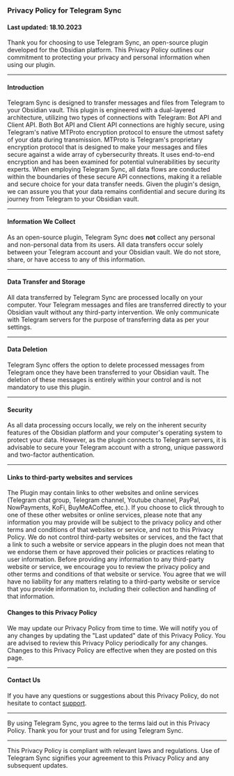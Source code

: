 ### Privacy Policy for Telegram Sync

#### Last updated: 18.10.2023

Thank you for choosing to use Telegram Sync, an open-source plugin developed for the Obsidian platform. This Privacy Policy outlines our commitment to protecting your privacy and personal information when using our plugin.

---

#### Introduction

Telegram Sync is designed to transfer messages and files from Telegram to your Obsidian vault. This plugin is engineered with a dual-layered architecture, utilizing two types of connections with Telegram: Bot API and Client API. Both Bot API and Client API connections are highly secure, using Telegram's native MTProto encryption protocol to ensure the utmost safety of your data during transmission. MTProto is Telegram's proprietary encryption protocol that is designed to make your messages and files secure against a wide array of cybersecurity threats. It uses end-to-end encryption and has been examined for potential vulnerabilities by security experts. When employing Telegram Sync, all data flows are conducted within the boundaries of these secure API connections, making it a reliable and secure choice for your data transfer needs. Given the plugin's design, we can assure you that your data remains confidential and secure during its journey from Telegram to your Obsidian vault.

---

#### Information We Collect

As an open-source plugin, Telegram Sync does **not** collect any personal and non-personal data from its users. All data transfers occur solely between your Telegram account and your Obsidian vault. We do not store, share, or have access to any of this information.

---

#### Data Transfer and Storage

All data transferred by Telegram Sync are processed locally on your computer. Your Telegram messages and files are transferred directly to your Obsidian vault without any third-party intervention. We only communicate with Telegram servers for the purpose of transferring data as per your settings.

---

#### Data Deletion

Telegram Sync offers the option to delete processed messages from Telegram once they have been transferred to your Obsidian vault. The deletion of these messages is entirely within your control and is not mandatory to use this plugin.

---

#### Security

As all data processing occurs locally, we rely on the inherent security features of the Obsidian platform and your computer's operating system to protect your data. However, as the plugin connects to Telegram servers, it is advisable to secure your Telegram account with a strong, unique password and two-factor authentication.

---

#### Links to third-party websites and services

The Plugin may contain links to other websites and online services (Telegram chat group, Telegram channel, Youtube channel, PayPal, NowPayments, KoFi, BuyMeACoffee, etc.). If you choose to click through to one of these other websites or online services, please note that any information you may provide will be subject to the privacy policy and other terms and conditions of that websites or service, and not to this Privacy Policy. We do not control third-party websites or services, and the fact that a link to such a website or service appears in the plugin does not mean that we endorse them or have approved their policies or practices relating to user information. Before providing any information to any third-party website or service, we encourage you to review the privacy policy and other terms and conditions of that website or service. You agree that we will have no liability for any matters relating to a third-party website or service that you provide information to, including their collection and handling of that information.

#### Changes to this Privacy Policy

We may update our Privacy Policy from time to time. We will notify you of any changes by updating the "Last updated" date of this Privacy Policy. You are advised to review this Privacy Policy periodically for any changes. Changes to this Privacy Policy are effective when they are posted on this page.

---

#### Contact Us

If you have any questions or suggestions about this Privacy Policy, do not hesitate to contact [support](https://t.me/ObsidianTelegramSync).

---

By using Telegram Sync, you agree to the terms laid out in this Privacy Policy. Thank you for your trust and for using Telegram Sync.

---

This Privacy Policy is compliant with relevant laws and regulations. Use of Telegram Sync signifies your agreement to this Privacy Policy and any subsequent updates.
